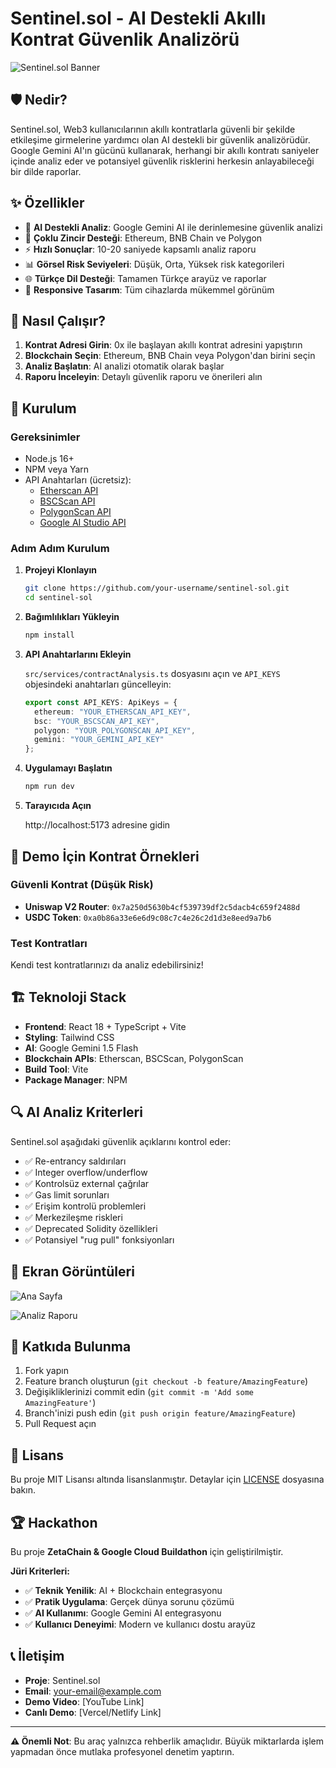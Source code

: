 # Sentinel.sol - AI Destekli Akıllı Kontrat Güvenlik Analizörü

![Sentinel.sol Banner](https://via.placeholder.com/800x200/0A0A0A/FFFFFF?text=Sentinel.sol+-+AI+G%C3%BCvenlik+Analiz%C3%B6r%C3%BC)

## 🛡️ Nedir?

Sentinel.sol, Web3 kullanıcılarının akıllı kontratlarla güvenli bir şekilde etkileşime girmelerine yardımcı olan AI destekli bir güvenlik analizörüdür. Google Gemini AI'ın gücünü kullanarak, herhangi bir akıllı kontratı saniyeler içinde analiz eder ve potansiyel güvenlik risklerini herkesin anlayabileceği bir dilde raporlar.

## ✨ Özellikler

- 🤖 **AI Destekli Analiz**: Google Gemini AI ile derinlemesine güvenlik analizi
- 🔗 **Çoklu Zincir Desteği**: Ethereum, BNB Chain ve Polygon
- ⚡ **Hızlı Sonuçlar**: 10-20 saniyede kapsamlı analiz raporu
- 📊 **Görsel Risk Seviyeleri**: Düşük, Orta, Yüksek risk kategorileri
- 🌐 **Türkçe Dil Desteği**: Tamamen Türkçe arayüz ve raporlar
- 📱 **Responsive Tasarım**: Tüm cihazlarda mükemmel görünüm

## 🚀 Nasıl Çalışır?

1. **Kontrat Adresi Girin**: 0x ile başlayan akıllı kontrat adresini yapıştırın
2. **Blockchain Seçin**: Ethereum, BNB Chain veya Polygon'dan birini seçin
3. **Analiz Başlatın**: AI analizi otomatik olarak başlar
4. **Raporu İnceleyin**: Detaylı güvenlik raporu ve önerileri alın

## 🔧 Kurulum

### Gereksinimler

- Node.js 16+ 
- NPM veya Yarn
- API Anahtarları (ücretsiz):
  - [Etherscan API](https://etherscan.io/apis)
  - [BSCScan API](https://bscscan.com/apis)
  - [PolygonScan API](https://polygonscan.com/apis)
  - [Google AI Studio API](https://aistudio.google.com/)

### Adım Adım Kurulum

1. **Projeyi Klonlayın**
   ```bash
   git clone https://github.com/your-username/sentinel-sol.git
   cd sentinel-sol
   ```

2. **Bağımlılıkları Yükleyin**
   ```bash
   npm install
   ```

3. **API Anahtarlarını Ekleyin**
   
   `src/services/contractAnalysis.ts` dosyasını açın ve `API_KEYS` objesindeki anahtarları güncelleyin:
   
   ```typescript
   export const API_KEYS: ApiKeys = {
     ethereum: "YOUR_ETHERSCAN_API_KEY",
     bsc: "YOUR_BSCSCAN_API_KEY", 
     polygon: "YOUR_POLYGONSCAN_API_KEY",
     gemini: "YOUR_GEMINI_API_KEY"
   };
   ```

4. **Uygulamayı Başlatın**
   ```bash
   npm run dev
   ```

5. **Tarayıcıda Açın**
   
   http://localhost:5173 adresine gidin

## 🎯 Demo İçin Kontrat Örnekleri

### Güvenli Kontrat (Düşük Risk)
- **Uniswap V2 Router**: `0x7a250d5630b4cf539739df2c5dacb4c659f2488d`
- **USDC Token**: `0xa0b86a33e6e6d9c08c7c4e26c2d1d3e8eed9a7b6`

### Test Kontratları
Kendi test kontratlarınızı da analiz edebilirsiniz!

## 🏗️ Teknoloji Stack

- **Frontend**: React 18 + TypeScript + Vite
- **Styling**: Tailwind CSS
- **AI**: Google Gemini 1.5 Flash
- **Blockchain APIs**: Etherscan, BSCScan, PolygonScan
- **Build Tool**: Vite
- **Package Manager**: NPM

## 🔍 AI Analiz Kriterleri

Sentinel.sol aşağıdaki güvenlik açıklarını kontrol eder:

- ✅ Re-entrancy saldırıları
- ✅ Integer overflow/underflow
- ✅ Kontrolsüz external çağrılar
- ✅ Gas limit sorunları
- ✅ Erişim kontrolü problemleri
- ✅ Merkezileşme riskleri
- ✅ Deprecated Solidity özellikleri
- ✅ Potansiyel "rug pull" fonksiyonları

## 🎨 Ekran Görüntüleri

![Ana Sayfa](https://via.placeholder.com/600x400/0A0A0A/FFFFFF?text=Ana+Sayfa)

![Analiz Raporu](https://via.placeholder.com/600x400/0A0A0A/FFFFFF?text=Analiz+Raporu)

## 🤝 Katkıda Bulunma

1. Fork yapın
2. Feature branch oluşturun (`git checkout -b feature/AmazingFeature`)
3. Değişikliklerinizi commit edin (`git commit -m 'Add some AmazingFeature'`)
4. Branch'inizi push edin (`git push origin feature/AmazingFeature`)
5. Pull Request açın

## 📝 Lisans

Bu proje MIT Lisansı altında lisanslanmıştır. Detaylar için [LICENSE](LICENSE) dosyasına bakın.

## 🏆 Hackathon

Bu proje **ZetaChain & Google Cloud Buildathon** için geliştirilmiştir.

**Jüri Kriterleri:**
- ✅ **Teknik Yenilik**: AI + Blockchain entegrasyonu
- ✅ **Pratik Uygulama**: Gerçek dünya sorunu çözümü
- ✅ **AI Kullanımı**: Google Gemini AI entegrasyonu
- ✅ **Kullanıcı Deneyimi**: Modern ve kullanıcı dostu arayüz

## 📞 İletişim

- **Proje**: Sentinel.sol
- **Email**: your-email@example.com
- **Demo Video**: [YouTube Link]
- **Canlı Demo**: [Vercel/Netlify Link]

---

**⚠️ Önemli Not**: Bu araç yalnızca rehberlik amaçlıdır. Büyük miktarlarda işlem yapmadan önce mutlaka profesyonel denetim yaptırın.
